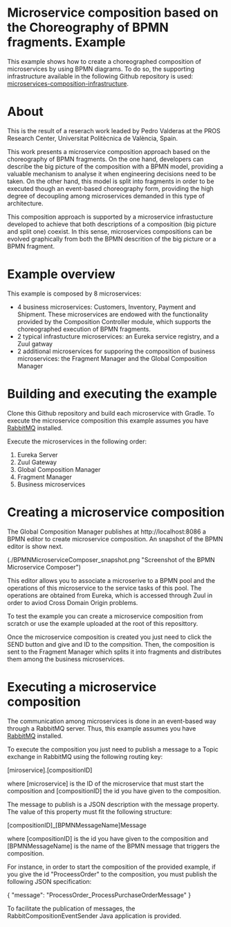# Microservice composition based on the Choreography of BPMN fragments. Example

This example shows how to create a choreographed composition of microservices by using BPMN diagrams. 
To do so, the supporting infrastructure available in the following Github repository is used: [microservices-composition-infrastructure](https://github.com/pvalderas/microservices-composition-infrastructure).

# About

This is the result of a reserach work leaded by Pedro Valderas at the PROS Research Center, Universitat Politècnica de València, Spain.

This work presents a microservice composition approach based on the choreography of BPMN fragments. On the one hand, developers can describe the big picture of the composition with a BPMN model, providing a valuable mechanism to analyse it when engineering decisions need to be taken. On the other hand, this model is split into fragments in order to be executed though an event-based choreography form, providing the high degree of decoupling among microservices demanded in this type of architecture. 

This composition approach is supported by a microservice infrastucture developed to achieve that both descriptions of a composition (big picture and split one) coexist. In this sense, microservices compositions can be evolved graphically from both the BPMN descrition of the big picture or a BPMN fragment.

# Example overview

This example is composed by 8 microservices:

* 4 business microservices: Customers, Inventory, Payment and Shipment. These microservices are endowed with the functionality provided by the Composition Controller module, which supports the choreographed execution of BPMN fragments.
* 2 typical infrastucture microservices: an Eureka service registry, and a Zuul gatway
* 2 additional microservices for supporing the composition of business microservices: the Fragment Manager and the Global Composition Manager

# Building and executing the example

Clone this Github repository and build each microservice with Gradle. To execute the microservice composition this example assumes you have [RabbitMQ](https://www.rabbitmq.com/) installed.

Execute the microservices in the following order:
<ol>
<li>Eureka Server</li>
<li>Zuul Gateway</li>
<li>Global Composition Manager</li>
<li>Fragment Manager</li>
<li>Business microservices</li>
</ol>

# Creating a microservice composition

The Global Composition Manager publishes at http://localhost:8086 a BPMN editor to create microservice composition. An snapshot of the BPMN editor is show next.

(./BPMNMicroserviceComposer_snapshot.png "Screenshot of the BPMN Microservice Composer")

This editor allows you to associate a microserive to a BPMN pool and the operations of this microservice to the service tasks of this pool. The operations are obtained from Eureka, which is accessed through Zuul in order to aviod Cross Domain Origin problems.

To test the example you can create a microservice composition from scratch or use the example uploaded at the root of this reposittory. 

Once the microservice composition is created you just need to click the SEND button and give and ID to the compsition. Then, the composition is sent to the Fragment Manager which splits it into fragments and distributes them among the business microservices.

# Executing a microservice composition

The communication among microservices is done in an event-based way through a RabbitMQ server. Thus, this example assumes you have [RabbitMQ](https://www.rabbitmq.com/) installed.

To execute the composition you just need to publish a message to a Topic exchange in RabbitMQ using the following routing key: 

[miroservice].[compositionID]

where [microservice] is the ID of the microservice that must start the composition and [compositionID] the id you have given to the composition.

The message to publish is a JSON description with the message property. The value of this property must fit the following structure:

[compositionID]_[BPMNMessageName]Message

where [compositionID] is the id you have given to the composition and [BPMNMessageName] is the name of the BPMN message that triggers the composition.

For instance, in order to start the composition of the provided example, if you give the id "ProceessOrder" to the composition, you must publish the following JSON specification:

{
  "message": "ProcessOrder_ProcessPurchaseOrderMessage"
}

To facilitate the publication of messages, the RabbitCompositionEventSender Java application is provided. 
